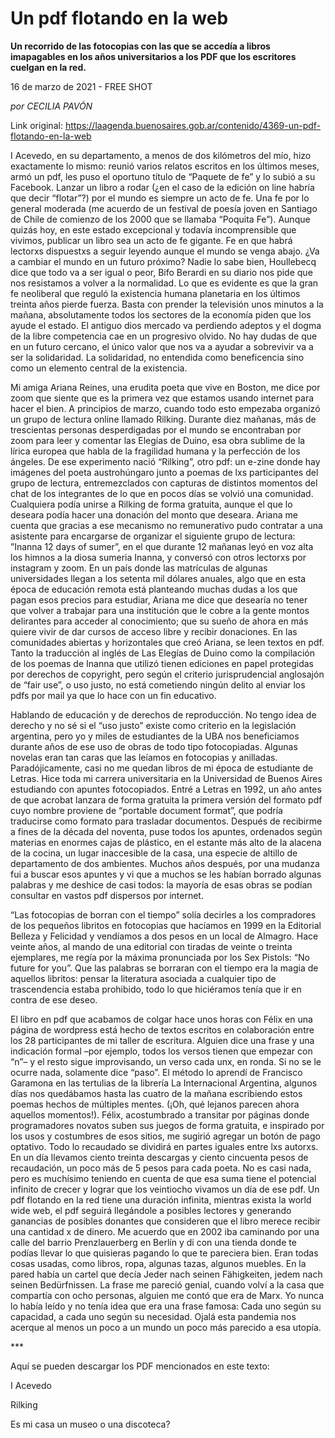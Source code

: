 # Un pdf flotando en la web

**Un recorrido de las fotocopias con las que se accedía a libros imapagables en los años universitarios a los PDF que los escritores cuelgan en la red.**

16 de marzo de 2021 - FREE SHOT

_por CECILIA PAVÓN_

Link original: https://laagenda.buenosaires.gob.ar/contenido/4369-un-pdf-flotando-en-la-web



I Acevedo, en su departamento, a menos de dos kilómetros del mío, hizo exactamente lo mismo: reunió varios relatos escritos en los últimos meses, armó un pdf, les puso el oportuno título de “Paquete de fe” y lo subió a su Facebook. Lanzar un libro a rodar (¿en el caso de la edición on line habría que decir “flotar”?) por el mundo es siempre un acto de fe. Una fe por lo general moderada (me acuerdo de un festival de poesía joven en Santiago de Chile de comienzo de los 2000 que se llamaba “Poquita Fe”). Aunque quizás hoy, en este estado excepcional y todavía incomprensible que vivimos, publicar un libro sea un acto de fe gigante. Fe en que habrá lectorxs dispuestxs a seguir leyendo aunque el mundo se venga abajo. ¿Va a cambiar el mundo en un futuro próximo? Nadie lo sabe bien, Houllebecq dice que todo va a ser igual o peor, Bifo Berardi en su diario nos pide que nos resistamos a volver a la normalidad. Lo que es evidente es que la gran fe neoliberal que reguló la existencia humana planetaria en los últimos treinta años pierde fuerza. Basta con prender la televisión unos minutos a la mañana, absolutamente todos los sectores de la economía piden que los ayude el estado. El antiguo dios mercado va perdiendo adeptos y el dogma de la libre competencia cae en un progresivo olvido. No hay dudas de que en un futuro cercano, el único valor que nos va a ayudar a sobrevivir va a ser la solidaridad. La solidaridad, no entendida como beneficencia sino como un elemento central de la existencia.




Mi amiga Ariana Reines, una erudita poeta que vive en Boston, me dice por zoom que siente que es la primera vez que estamos usando internet para hacer el bien. A principios de marzo, cuando todo esto empezaba organizó un grupo de lectura online llamado Rilking. Durante diez mañanas, más de trescientas personas desperdigadas por el mundo se encontraban por zoom para leer y comentar las Elegías de Duino, esa obra sublime de la lírica europea que habla de la fragilidad humana y la perfección de los ángeles. De ese experimento nació “Rilking”, otro pdf: un e-zine donde hay imágenes del poeta austrohúngaro junto a poemas de lxs participantes del grupo de lectura, entremezclados con capturas de distintos momentos del chat de los integrantes de lo que en pocos días se volvió una comunidad. Cualquiera podía unirse a Rilking de forma gratuita, aunque el que lo deseara podía hacer una donación del monto que deseara. Ariana me cuenta que gracias a ese mecanismo no remunerativo pudo contratar a una asistente para encargarse de organizar el siguiente grupo de lectura: ”Inanna 12 days of sumer”, en el que durante 12 mañanas leyó en voz alta los himnos a la diosa sumeria Inanna, y conversó con otros lectorxs por instagram y zoom. En un país donde las matrículas de algunas universidades llegan a los setenta mil dólares anuales, algo que en esta época de educación remota está planteando muchas dudas a los que pagan esos precios para estudiar, Ariana me dice que desearía no tener que volver a trabajar para una institución que le cobre a la gente montos delirantes para acceder al conocimiento; que su sueño de ahora en más quiere vivir de dar cursos de acceso libre y recibir donaciones. En las comunidades abiertas y horizontales que creó Ariana, se leen textos en pdf. Tanto la traducción al inglés de Las Elegías de Duino como la compilación de los poemas de Inanna que utilizó tienen ediciones en papel protegidas por derechos de copyright, pero según el criterio jurisprudencial anglosajón de “fair use”, o uso justo, no está cometiendo ningún delito al enviar los pdfs por mail ya que lo hace con un fin educativo.




Hablando de educación y de derechos de reproducción. No tengo idea de derecho y no sé si el “uso justo” existe como criterio en la legislación argentina, pero yo y miles de estudiantes de la UBA nos beneficiamos durante años de ese uso de obras de todo tipo fotocopiadas. Algunas novelas eran tan caras que las leíamos en fotocopias y anilladas. Paradójicamente, casi no me quedan libros de mi época de estudiante de Letras. Hice toda mi carrera universitaria en la Universidad de Buenos Aires estudiando con apuntes fotocopiados. Entré a Letras en 1992, un año antes de que acrobat lanzara de forma gratuita la primera versión del formato pdf cuyo nombre proviene de “portable document format”, que podría traducirse como formato para trasladar documentos. Después de recibirme a fines de la década del noventa, puse todos los apuntes, ordenados según materias en enormes cajas de plástico, en el estante más alto de la alacena de la cocina, un lugar inaccesible de la casa, una especie de altillo de departamento de dos ambientes. Muchos años después, por una mudanza fui a buscar esos apuntes y vi que a muchos se les habían borrado algunas palabras y me deshice de casi todos: la mayoría de esas obras se podían consultar en vastos pdf dispersos por internet.




“Las fotocopias de borran con el tiempo” solía decirles a los compradores de los pequeños libritos en fotocopias que hacíamos en 1999 en la Editorial Belleza y Felicidad y vendíamos a dos pesos en un local de Almagro. Hace veinte años, al mando de una editorial con tiradas de veinte o treinta ejemplares, me regía por la máxima pronunciada por los Sex Pistols: “No future for you”. Que las palabras se borraran con el tiempo era la magia de aquellos libritos: pensar la literatura asociada a cualquier tipo de trascendencia estaba prohibido, todo lo que hiciéramos tenía que ir en contra de ese deseo.




El libro en pdf que acabamos de colgar hace unos horas con Félix en una página de wordpress está hecho de textos escritos en colaboración entre los 28 participantes de mi taller de escritura. Alguien dice una frase y una indicación formal –por ejemplo, todos los versos tienen que empezar con “n”– y el resto sigue improvisando, un verso cada unx, en ronda. Si no se le ocurre nada, solamente dice “paso”. El método lo aprendí de Francisco Garamona en las tertulias de la librería La Internacional Argentina, algunos días nos quedábamos hasta las cuatro de la mañana escribiendo estos poemas hechos de múltiples mentes. (¡Oh, qué lejanos parecen ahora aquellos momentos!). Félix, acostumbrado a transitar por páginas donde programadores novatos suben sus juegos de forma gratuita, e inspirado por los usos y costumbres de esos sitios, me sugirió agregar un botón de pago optativo. Todo lo recaudado se dividirá en partes iguales entre lxs autorxs. En un día llevamos ciento treinta descargas y ciento cincuenta pesos de recaudación, un poco más de 5 pesos para cada poeta. No es casi nada, pero es muchísimo teniendo en cuenta de que esa suma tiene el potencial infinito de crecer y lograr que los veintiocho vivamos un día de ese pdf. Un pdf flotando en la red tiene una duración infinita, mientras exista la world wide web, el pdf seguirá llegándole a posibles lectores y generando ganancias de posibles donantes que consideren que el libro merece recibir una cantidad x de dinero. Me acuerdo que en 2002 iba caminando por una calle del barrio Prenzlauerberg en Berlín y di con una tienda donde te podías llevar lo que quisieras pagando lo que te pareciera bien. Eran todas cosas usadas, como libros, ropa, algunas tazas, algunos muebles. En la pared había un cartel que decía Jeder nach seinen Fähigkeiten, jedem nach seinen Bedürfnissen. La frase me pareció genial, cuando volví a la casa que compartía con ocho personas, alguien me contó que era de Marx. Yo nunca lo había leído y no tenía idea que era una frase famosa: Cada uno según su capacidad, a cada uno según su necesidad. Ojalá esta pandemia nos acerque al menos un poco a un mundo un poco más parecido a esa utopía.




\*\*\*




Aquí se pueden descargar los PDF mencionados en este texto:




I Acevedo




Rilking




Es mi casa un museo o una discoteca?



